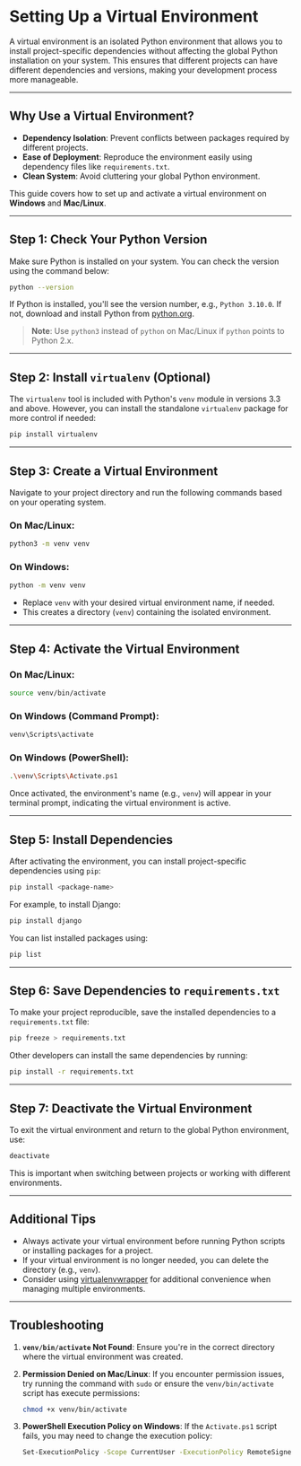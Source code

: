 # Setting Up a Virtual Environment

A virtual environment is an isolated Python environment that allows you to install project-specific dependencies without affecting the global Python installation on your system. This ensures that different projects can have different dependencies and versions, making your development process more manageable.

---

## Why Use a Virtual Environment?

- **Dependency Isolation**: Prevent conflicts between packages required by different projects.
- **Ease of Deployment**: Reproduce the environment easily using dependency files like `requirements.txt`.
- **Clean System**: Avoid cluttering your global Python environment.

This guide covers how to set up and activate a virtual environment on **Windows** and **Mac/Linux**.

---

## Step 1: Check Your Python Version

Make sure Python is installed on your system. You can check the version using the command below:

```bash
python --version
```

If Python is installed, you'll see the version number, e.g., `Python 3.10.0`. If not, download and install Python from [python.org](https://www.python.org/downloads/).

> **Note**: Use `python3` instead of `python` on Mac/Linux if `python` points to Python 2.x.

---

## Step 2: Install `virtualenv` (Optional)

The `virtualenv` tool is included with Python's `venv` module in versions 3.3 and above. However, you can install the standalone `virtualenv` package for more control if needed:

```bash
pip install virtualenv
```

---

## Step 3: Create a Virtual Environment

Navigate to your project directory and run the following commands based on your operating system.

### On Mac/Linux:

```bash
python3 -m venv venv
```

### On Windows:

```bash
python -m venv venv
```

- Replace `venv` with your desired virtual environment name, if needed.
- This creates a directory (`venv`) containing the isolated environment.

---

## Step 4: Activate the Virtual Environment

### On Mac/Linux:

```bash
source venv/bin/activate
```

### On Windows (Command Prompt):

```bash
venv\Scripts\activate
```

### On Windows (PowerShell):

```bash
.\venv\Scripts\Activate.ps1
```

Once activated, the environment's name (e.g., `venv`) will appear in your terminal prompt, indicating the virtual environment is active.

---

## Step 5: Install Dependencies

After activating the environment, you can install project-specific dependencies using `pip`:

```bash
pip install <package-name>
```

For example, to install Django:

```bash
pip install django
```

You can list installed packages using:

```bash
pip list
```

---

## Step 6: Save Dependencies to `requirements.txt`

To make your project reproducible, save the installed dependencies to a `requirements.txt` file:

```bash
pip freeze > requirements.txt
```

Other developers can install the same dependencies by running:

```bash
pip install -r requirements.txt
```

---

## Step 7: Deactivate the Virtual Environment

To exit the virtual environment and return to the global Python environment, use:

```bash
deactivate
```

This is important when switching between projects or working with different environments.

---

## Additional Tips

- Always activate your virtual environment before running Python scripts or installing packages for a project.
- If your virtual environment is no longer needed, you can delete the directory (e.g., `venv`).
- Consider using [virtualenvwrapper](https://virtualenvwrapper.readthedocs.io/en/latest/) for additional convenience when managing multiple environments.

---

## Troubleshooting

1. **`venv/bin/activate` Not Found**:
   Ensure you're in the correct directory where the virtual environment was created.

2. **Permission Denied on Mac/Linux**:
   If you encounter permission issues, try running the command with `sudo` or ensure the `venv/bin/activate` script has execute permissions:

   ```bash
   chmod +x venv/bin/activate
   ```

3. **PowerShell Execution Policy on Windows**:
   If the `Activate.ps1` script fails, you may need to change the execution policy:
   ```bash
   Set-ExecutionPolicy -Scope CurrentUser -ExecutionPolicy RemoteSigned
   ```
